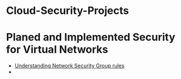 # Cloud-Security-Projects

<h1>Planed and Implemented Security for Virtual Networks</h1>

- [Understanding Network Security Group rules]()
- 
